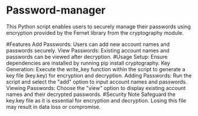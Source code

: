 # Password-manager
This Python script enables users to securely manage their passwords using encryption provided by the Fernet library from the cryptography module.

#Features
Add Passwords: Users can add new account names and passwords securely.
View Passwords: Existing account names and passwords can be viewed after decryption.
#Usage
Setup: Ensure dependencies are installed by running pip install cryptography.
Key Generation: Execute the write_key function within the script to generate a key file (key.key) for encryption and decryption.
Adding Passwords: Run the script and select the "add" option to input account names and passwords.
Viewing Passwords: Choose the "view" option to display existing account names and their decrypted passwords.
#Security Note
Safeguard the key.key file as it is essential for encryption and decryption. Losing this file may result in data loss or compromise.
